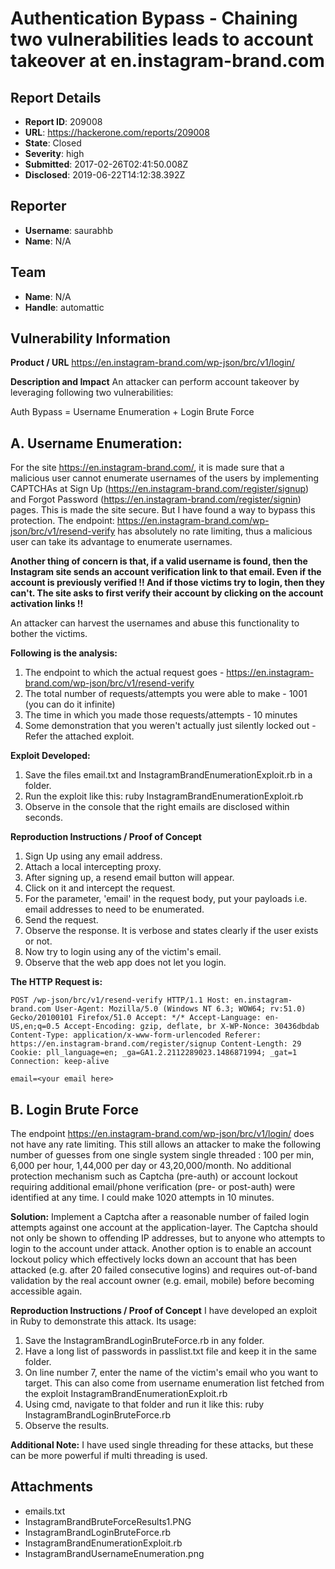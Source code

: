 # Authentication Bypass - Chaining two vulnerabilities leads to account takeover at en.instagram-brand.com

## Report Details
- **Report ID**: 209008
- **URL**: https://hackerone.com/reports/209008
- **State**: Closed
- **Severity**: high
- **Submitted**: 2017-02-26T02:41:50.008Z
- **Disclosed**: 2019-06-22T14:12:38.392Z

## Reporter
- **Username**: saurabhb
- **Name**: N/A

## Team
- **Name**: N/A
- **Handle**: automattic

## Vulnerability Information
**Product / URL**
https://en.instagram-brand.com/wp-json/brc/v1/login/

**Description and Impact**
An attacker can perform account takeover by leveraging following two vulnerabilities:

Auth Bypass = Username Enumeration + Login Brute Force



A. Username Enumeration:
-------------------------------

For the site https://en.instagram-brand.com/, it is made sure that a malicious user cannot enumerate usernames of the users by implementing CAPTCHAs at Sign Up (https://en.instagram-brand.com/register/signup) and Forgot Password (https://en.instagram-brand.com/register/signin) pages.
This is made the site secure.
But I have found a way to bypass this protection. The endpoint: https://en.instagram-brand.com/wp-json/brc/v1/resend-verify has absolutely no rate limiting, thus a malicious user can take its advantage to enumerate usernames.

**Another thing of concern is that, if a valid username is found, then the Instagram site sends an account verification link to that email. Even if the account is previously verified !! And if those victims try to login, then they can't. The site asks to first verify their account by clicking on the account activation links !!**

An attacker can harvest the usernames and abuse this functionality to bother the victims.

**Following is the analysis:**
1) The endpoint to which the actual request goes - https://en.instagram-brand.com/wp-json/brc/v1/resend-verify
2) The total number of requests/attempts you were able to make - 1001 (you can do it infinite)
3) The time in which you made those requests/attempts - 10 minutes
4) Some demonstration that you weren't actually just silently locked out -Refer the attached exploit.

**Exploit Developed:**
1. Save the files email.txt and InstagramBrandEnumerationExploit.rb in a folder.
2. Run the exploit like this: ruby InstagramBrandEnumerationExploit.rb
3. Observe in the console that the right emails are disclosed within seconds.


**Reproduction Instructions / Proof of Concept**
1. Sign Up using any email address.
2. Attach a local intercepting proxy.
3. After signing up, a resend email button will appear.
4. Click on it and intercept the request.
5. For the parameter, 'email' in the request body, put your payloads i.e. email addresses to need to be enumerated.
6. Send the request.
7. Observe the response. It is verbose and states clearly if the user exists or not.
8. Now try to login using any of the victim's email.
9. Observe that the web app does not let you login.

**The HTTP Request is:**

`POST /wp-json/brc/v1/resend-verify HTTP/1.1
Host: en.instagram-brand.com
User-Agent: Mozilla/5.0 (Windows NT 6.3; WOW64; rv:51.0) Gecko/20100101 Firefox/51.0
Accept: */*
Accept-Language: en-US,en;q=0.5
Accept-Encoding: gzip, deflate, br
X-WP-Nonce: 30436dbdab
Content-Type: application/x-www-form-urlencoded
Referer: https://en.instagram-brand.com/register/signup
Content-Length: 29
Cookie: pll_language=en; _ga=GA1.2.2112289023.1486871994; _gat=1
Connection: keep-alive`

`email=<your email here>`




B. Login Brute Force
-----------------------

The endpoint https://en.instagram-brand.com/wp-json/brc/v1/login/ does not have any rate limiting. This still allows an attacker to make the following number of guesses from one single system single threaded : 100 per min, 6,000 per hour, 1,44,000 per day or 43,20,000/month. No additional protection mechanism such as Captcha (pre-auth) or account lockout requiring additional email/phone verification (pre- or post-auth) were identified at any time. I could make 1020 attempts in 10 minutes.

**Solution:**
Implement a Captcha after a reasonable number of failed login attempts against one account at the application-layer. The Captcha should not only be shown to offending IP addresses, but to anyone who attempts to login to the account under attack. Another option is to enable an account lockout policy which effectively locks down an account that has been attacked (e.g. after 20 failed consecutive logins) and requires out-of-band validation by the real account owner (e.g. email, mobile) before becoming accessible again.


**Reproduction Instructions / Proof of Concept**
I have developed an exploit in Ruby to demonstrate this attack. 
Its usage:
1. Save the InstagramBrandLoginBruteForce.rb in any folder.
2. Have a long list of passwords in passlist.txt file and keep it in the same folder.
3. On line number 7, enter the name of the victim's email who you want to target. This can also come from username enumeration list fetched from the exploit InstagramBrandEnumerationExploit.rb
4. Using cmd, navigate to that folder and run it like this: ruby InstagramBrandLoginBruteForce.rb
5. Observe the results.


**Additional Note:**
I have used single threading for these attacks, but these can be more powerful if multi threading is used.

## Attachments
- emails.txt
- InstagramBrandBruteForceResults1.PNG
- InstagramBrandLoginBruteForce.rb
- InstagramBrandEnumerationExploit.rb
- InstagramBrandUsernameEnumeration.png
